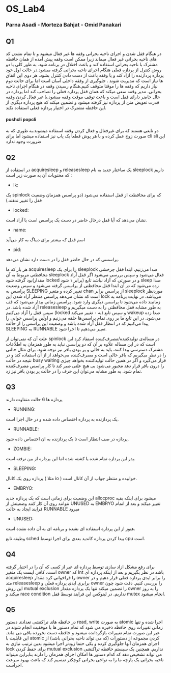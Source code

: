 # OS_Lab4
### Parna Asadi - Morteza Bahjat - Omid Panakari

## Q1

در هنگام قفل شدن و اجرای ناحیه بحرانی وقفه ها غیر فعال میشود و تا تمام نشدن کد های ناحیه بحرانی غیر فعال میماند زیرا ممکن است وقفه پیش آمده از همان حافظه مشترک با ناحیه بحرانی استفاده کند و باعث اختلال در برنامه شود. به طور کلی با دو روش کنترل از پردازه فعلی هنگام اجرای ناحیه بحرانی گرفته میشود.در حالت اول خود پردازه پردازنده را ازاد کند و یا وقفه باعث از دست دادن کنترل بشود. هر دوی این اتفاق ها نیاز است که مدیریت شوند . جلوگیری از وفقه داخلی آسان است اما برای حالت دوم نیاز داریم که وقفه ها را موقتا متوقف کنیم.هنگام رسیدن وقفه در هنگام اجرای ناحیه بحرانی. مدیر وقفه سعی میکند که همان قفل پردازه فعلی را تصاحب کند اما پردازه در حال حاضر دارای قفل است و باعث توقف موقت وقفه میشود.با غیر فعال کردن وقفه قدرت تعویض متن از پردازه نیز گرفته میشود و تضمین میکند که هیچ پردازه دیگری از این حافظه مشترک در اختیار پردازه فعلی استفاده نکند.

#### pushcli popcli

دو تابعی هستند که برای غیرفعال و فعال کردن وقفه استفاده میشوند.به طوری که به صورت زوج عمل کرده و با هر پوش قطعا یک پاپ نیز استفاده میشود اما برای
cli sli این ضرورت وجود ندارد

## Q2

در استفاده از acquiresleep و releasesleep یک ساختار جدید به نام sleeplock‌ داریم که محتویات آن به صورت زیر است :

- lk: 

یک spinlock که برای محافظت از قفل استفاده می‌شود (دو پراسس همزمان وضعیت قفل را تغییر ندهند.)

- locked: 

نشان می‌دهد که آیا قفل درحال حاضر در دست یک پراسس است یا آزاد است.

- name: 

اسم قفل که بیشتر برای دیباگ به کار می‌آید

- pid: 

پراسسی که در حال حاضر قفل را در دست دارد نشان می‌دهد.

هر بار که ما acquiresleep را برای یک sleeplock صدا می‌زنیم، ابتدا قفل چرخشی محافظتی مربوط به آن sleeplock فعال می‌شود و سپس بررسی می‌شود اگر قفل آزاد بود گرفته شود(مقدار locked برابر ۱ شود) و در صورتی که آزاد نباشد تابع sleep صدا زده می‌شود که در آن ابتدا قفل محافظتی از پراسس گرفته می‌شود و سپس وضعیت پراسس به SLEEPING‌ تغییر کرده و متغیر chan از پراسس برابر sleeplock‌ موردنظر است که نشان می‌دهد پراسس منتظر آزاد شدن این lock می‌باشد. در نهایت برنامه به زمانبند داده می‌شود تا پراسس دیگری وارد شود. پراسس زمانی بیدار می‌شود که قف آزاد شده باشد.
در releasesleep به طور مشابه قفل محافظتی را به دست میگیریم و سپس قفل را آزاد می‌کنیم (locked به ۰ تغییر می‌کند) و سپس تابع wakeup صدا زده می‌شود. در این تابع ما بر روی تمام پراسس‌ها حلقه می‌زنیم و اولین پراسس خوابی را پیدا می‌کنیم که در انتظار قفل آزاد شده باشد و وضعیت این پراسس را از حالت SLEEPING‌ به RUNNABLE تغییر می‌دهیم تا اجرا شود.

علت آن که نمی‌توان از spinlock در مساله‌ی تولید‌کننده/مصرف‌کننده استفاد کرد این است که در این مساله علاوه بر آن که دو پراسس نباید به طور همزمان به اطلاعات مشترک دسترسی پیدا کنند،‌ باید به خالی و پر بودن بافر نیز توجه شود. برای مثال حالتی را در نظر میگیریم که بافر خالی است و مصرف‌کننده می‌خواهد از از آن استفاده کند و در نتیجه در حالت busy waiting قرار می‌گیرد و اگر در همین حالت تولید‌کننده بخواهد چیزی را درون بافر قرار دهد مجبور می‌شود بی هیچ علتی صبر کند تا کار پراسس مصرف‌کننده تمام شود. به طور مشابه می‌توان این حرف را در حالت پر بودن بافر نیز زد.

## Q3

پردازه ها 6 حالت متفاوت دارند 

- RUNNING: 

یک پردازنده به پردازه اختصاص داده شده و در حال اجرا است.

- RUNNABLE: 

پردازه در صف انتظار است تا یک پردازنده به ان اختصاص داده شود.

- ZOMBIE: 

پدر این پردازه تمام شده یا کشته شده اما این پردازه از بین نرفته است.

- SLEEPING: 

پردازه روی یک کانال ( مثلا io ) خوابیده و منتظر جواب از آن کانال است.

- EMBRYO: 

این وضعیت برای زمانی است که یک پردازه جدید allocproc میشود برای اینکه بقیه نتوانند روی آن کار کنند وضعیتش از UNUSED به EMBRYO تغییر میکند و بعد از اتمام فرایند ایجاد به حالت RUNNABLE میرود

- UNUSED: 

هنوز از این پردازه استفاده ای نشده و برنامه ای به آن داده نشده است.

وظیفه تابع sched پیدا کردن پردازه کاندید بعدی برای اجرا توسط cpu است.

## Q4

برای رفع مشکل ازاد سازی توسط پردازه ای غیر از کسی که آن را در اختیار گرفته است، کافی ایست یک متغیر owner که Int باشد در نظر بگیریم و بعد از اینکه پردازه ای acquiresleep را فراخوانی کرد مقدار owner را برابر ایدی پردازه فعلی قرار دهیم و در متد releasesleep برابری ایدی پردازه فعلی و owner را بررسی کنیم. دقت شود چون این روش mutual exclusion را تضمین میکند تنها یک پردازه مقدار owner را به روز میکند و race condition نداریم. در لینوکس این فرایند توسط قفل mutex انجام میشود.

## Q5

در حافظه های تراکنشی تعدادی دستور read, write به صورت atomic اجرا شده و تنها زمانی تغییرات روی حافظه ذخیره می شود که تمام دستور ها با موفقیت انجام شوند در غیر این صورت تمام تغییرات بازگردانده میشود و حافظه دست نخورده باقی می ماند. این قابلیت با atomic کردن مجموعه از دستورات (که می تواند ناحیه بحرانی باشد) از اجرای همزمان آنها جلوگیری کرده و یکی حتما زودتر اجرا میشود بدین ترتیب نیازی به lock برای حفظ کردن mutual exclusion نداریم. همچنین یک سیستم حافظه تراکنشی می تواند تشخیص دهد که کدام دستور ها امکان اجرای همزمان را دارند بنابراین میتواند ناحیه بحرانی یک پارچه ما را به نواحی بحرانی کوچکتر تقسیم کند که باعث بهبود سرعت اجراست.
